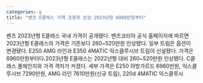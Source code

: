 ```yaml
---
categories: g
title: "벤츠 E클래스 가격 조용히 인상 2023년형 6960만원부터"
---
```

벤츠 2023년형 E클래스 국내 가격이 공개됐다. 벤츠코리아 공식 홈페이지에 따르면 2023년형 E클래스의 가격은 기존보다 260~520만원 인상됐다. 일부 트림은 옵션이 변경됐다. E250 AMG 라인과 E350 4MATIC 익스클루시브 트림이 신설됐다. 가격은 6960만원부터다.2023년형 E클래스는 2022년형 대비 260~520만원 인상됐다. C클래스 풀체인지와 가격 격차가 커졌다. 세부 가격은 E250 아방가르드 6960만원, 익스클루시브 7290만원, AMG 라인 7610만원(신규 트림), 220d 4MATIC 익스클루시